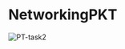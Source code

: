 # NetworkingPKT
![PT-task2](https://github.com/user-attachments/assets/d30f885f-15ff-4dc4-b0da-070b9d0b74f5)

